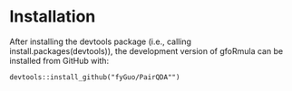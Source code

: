 # Installation

After installing the devtools package (i.e., calling install.packages(devtools)), the development version of gfoRmula can be installed from GitHub with:
```{r}
devtools::install_github("fyGuo/PairQDA"")
```

